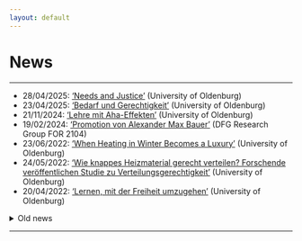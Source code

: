 ```yaml
---
layout: default
---
```


# News

***

+ 28/04/2025: [‘Needs and Justice’](https://uol.de/en/news/article/needs-and-justice-11117) (University of Oldenburg)
+ 23/04/2025: [‘Bedarf und Gerechtigkeit’](https://uol.de/aktuelles/artikel/bedarf-und-gerechtigkeit-11117) (University of Oldenburg)
+ 21/11/2024: [‘Lehre mit Aha-Effekten’](https://uol.de/aktuelles/artikel/lehre-mit-aha-effekten-10264) (University of Oldenburg)
+ 19/02/2024: [‘Promotion von Alexander Max Bauer’](https://www.hsu-hh.de/bedarfsgerechtigkeit/aktuelles/) (DFG Research Group FOR 2104)
+ 23/06/2022: [‘When Heating in Winter Becomes a Luxury’](https://uol.de/en/news/article/when-heating-in-winter-becomes-a-luxury-6327) (University of Oldenburg)
+ 24/05/2022: [‘Wie knappes Heizmaterial gerecht verteilen? Forschende veröffentlichen Studie zu Verteilungsgerechtigkeit’](https://www.presse.uni-oldenburg.de/mit/2022/103.html) (University of Oldenburg)
+ 20/04/2022: [‘Lernen, mit der Freiheit umzugehen’](https://uol.de/aktuelles/gestaerkt-promovieren/lernen-mit-der-freiheit-umzugehen) (University of Oldenburg)

<details>
<summary>Old news</summary>
<br>
<ul>
   <li>27/04/2020: <a href="https://www.hsu-hh.de/bedarfsgerechtigkeit/aktuelles/">‘Sammelband “Empirical Research and Normative Theory” erschienen’</a> (DFG Research Group FOR 2104)</li>
   <li>28/10/2019: <a href="https://www.presse.uni-oldenburg.de/mit/2019/362.html">‘Von der Unendlichkeit, Lügnern und dem Hören. Ringvorlesung zu Paradoxien an der Universität Oldenburg’</a> (University of Oldenburg)</li>
   <li>25/09/2019: <a href="https://www.hsu-hh.de/bedarfsgerechtigkeit/aktuelles/">‘Neuer Sammelband “Philosophie zwischen Sein und Sollen” erschienen’</a> (DFG Research Group FOR 2104)</li>
   <li>18/04/2019: <a href="https://uol.de/en/news/article/schreiben-lernen-im-tandem-3250">‘Besser schreiben im Tandem’</a> (University of Oldenburg)</li>
   <li>08/12/2017: <a href="https://karl-jaspers-gesellschaft.de/mind-the-gap-zur-vermittlung-normativer-theorie-und-empirischer-forschung-malte-meyerhuber-und-max-bauer/">‘Mind the Gap. Zur Vermittlung normativer Theorie und empirischer Forschung’</a> (Karl-Jaspers-Gesellschaft)</li>
   <li>2016: <a href="https://uol.de/einblicke/61">‘Vom Lehnstuhl auf die Straße’</a> (University of Oldenburg)</li>
   <li>02/07/2015: <a href="https://www.presse.uni-oldenburg.de/mit/2015/280.html">‘Was Begriffe für unser Leben bedeuten. Berliner Philosoph referiert über “Zeitbewusstsein und Sinn-Horizonte”’</a> (University of Oldenburg)</li>
   <li>09/06/2015: <a href="https://uol.de/aktuelles/artikel/theorie-der-gerechtigkeit-gesucht-1052">‘Theorie der Gerechtigkeit gesucht’</a> (University of Oldenburg)</li>
   <li>25/02/2013: <a href="https://www.weser-kurier.de/landkreis-verden/abiturient-fuehrt-die-piraten-an-doc7e4913gfbq08adqf2a1">‘Abiturient führt die Piraten an’</a> (Weser Kurier)</li>
   <li>21/01/2013: <a href="https://www.kreiszeitung.de/lokales/verden/mohr-spitze-2709087.html">‘Mohr ist Spitze’</a> (Kreiszeitung)</li>
   <li>21/01/2013: <a href="https://www.kreiszeitung.de/lokales/verden/macht-rennen-kirchlinteln-2709092.html">‘CDU macht das Rennen in Kirchlinteln’</a> (Kreiszeitung)</li>
   <li>18/01/2013: <a href="https://www.weser-kurier.de/landkreis-verden/teurer-wahlkampf-doc7e3gwmzp5ub15tuurfzw">‘Teurer Wahlkampf’</a> (Weser Kurier)</li>
   <li>11/01/2013: <a href="https://www.weser-kurier.de/niedersachsen/tempolimit-auf-der-a1-bei-oyten-doc7e3gpq83ppk8vflkd73">‘Tempolimit auf der A1 bei Oyten’</a> (Weser Kurier)</li>
   <li>11/01/2013: <a href="https://www.weser-kurier.de/niedersachsen/mehr-sicherheit-auf-den-schulwegen-doc7e3gpoycbbn1k3gvwiam">‘Mehr Sicherheit auf den Schulwegen’</a> (Weser Kurier)</li>
   <li>11/01/2013: <a href="https://www.weser-kurier.de/niedersachsen/aerger-ueber-marode-radwege-doc7e3gpoupy4o1d1k96iyy">‘Ärger über marode Radwege’</a> (Weser Kurier)</li>
   <li>11/01/2013: <a href="https://www.weser-kurier.de/niedersachsen/ein-buergerbus-fuer-oyten-doc7e3gpo5bc491h6fanfzw">‘Ein Bürgerbus für Oyten’</a> (Weser Kurier)</li>
   <li>10/01/2013: <a href="https://www.kreiszeitung.de/lokales/verden/bildungschancen-grosses-streitthema-2693591.html">‘Bildungschancen als großes Streitthema’</a> (Kreiszeitung)</li>
   <li>27/12/2012: <a href="https://www.kreiszeitung.de/lokales/verden/argumente-wahl-2678311.html">‘Argumente zur Wahl’</a> (Kreiszeitung)</li>
   <li>29/11/2012: <a href="https://www.kreiszeitung.de/lokales/verden/aufwertung-pflege-2643073.html">‘Aufwertung der Pflege’</a> (Kreiszeitung)</li>
   <li>20/04/2012: <a href="https://www.weser-kurier.de/region/drei-piraten-kueren-direktkandidaten-doc7e42wkfju7ngfqvg5ey">‘Drei Piraten küren Direktkandidaten’</a> (Weser Kurier)</li>
</ul>
</details>

***
